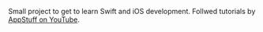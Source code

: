 Small project to get to learn Swift and iOS development. Follwed tutorials by [AppStuff on YouTube](https://www.youtube.com/watch?v=NM9FXC0-7oI).
